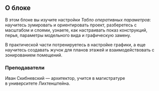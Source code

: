 ## О блоке

В этом блоке вы изучите настройки *Табло оперативных параметров*: научитесь зумировать и ориентировать проект, разберетесь с масштабом и слоями, узнаете, как настраивать показ конструкций, перья, параметры модельного вида и графическую замену.

В практической части потренируетесь в настройке графики, а еще научитесь создавать жучок для планов этажей и взаимодействовать с зонированием помещений. 

### Преподаватели

Иван Скибневский — архитектор, учится в магистратуре в университете Лихтенштейна.